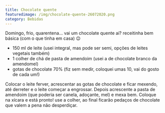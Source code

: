 ```yaml
---
title: Chocolate quente
featuredimage: /img/chocolate-quente-26072020.png
category: Bebidas
---
```

Domingo, frio, quarentena... vai um chocolate quente ai? receitinha bem básica (com o que tinha em casa) 😉

* 150 ml de leite (usei integral, mas pode ser semi, opções de leites vegetais também) 
* 1 colher de chá de pasta de amendoim (usei a de chocolate branco da amendomel) 
* gotas de chocolate 70% (fiz sem medir, coloquei umas 10, vai do gosto de cada um!) 

Colocar o leite ferver, acrescentar as gotas de chocolate e ficar mexendo, até derreter e o leite começar a engrossar. Depois acrescente a pasta de amendoim (que poderia ser canela, adoçante, mel) e mexa bem. Coloque na xícara e está pronto! use a colher, ao final ficarão pedaços de chocolate que valem a pena não desperdiçar.
